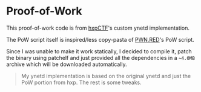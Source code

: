 # Proof-of-Work

This proof-of-work code is from [hxpCTF](https://hxp.io/assets/data/code/ctf-ynetd-2024.12.31.tar.xz)'s custom ynetd implementation.

The PoW script itself is inspired/less copy-pasta of [PWN.RED](https://pwn.red/pow)'s PoW script.

Since I was unable to make it work statically, I decided to compile it, patch the binary using patchelf and just provided all the dependencies in a `~4.0MB` archive which will be downloaded automatically.

> My ynetd implementation is based on the original ynetd and just the PoW portion from hxp. The rest is some tweaks.